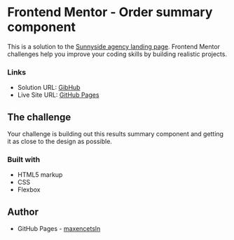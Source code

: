 # Frontend Mentor - Order summary component

This is a solution to the [Sunnyside agency landing page](https://www.frontendmentor.io/challenges/sunnyside-agency-landing-page-7yVs3B6ef/hub). 
Frontend Mentor challenges help you improve your coding skills by building realistic projects.

### Links

- Solution URL: [GibHub](https://github.com/maxencetsln/sunnyside-agency-landing-page-main.io)
- Live Site URL: [GitHub Pages](https://maxencetsln.github.io/sunnyside-agency-landing-page-main.io/)

## The challenge

Your challenge is building out this results summary component and getting it as close to the design as possible.

### Built with

- HTML5 markup
- CSS
- Flexbox

## Author

- GitHub Pages - [maxencetsln](https://github.com/maxencetsln)
